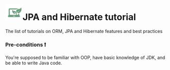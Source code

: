 # <img src="https://raw.githubusercontent.com/bobocode-projects/resources/master/image/logo_transparent_background.png" height=50/>JPA and Hibernate tutorial
The list of tutorials on ORM, JPA and Hibernate features and best practices

### Pre-conditions :heavy_exclamation_mark:
You're supposed to be familiar with OOP, have basic knowledge of JDK, and be able to write Java code.

